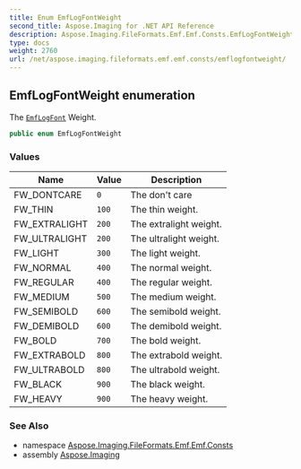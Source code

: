 ```yaml
---
title: Enum EmfLogFontWeight
second_title: Aspose.Imaging for .NET API Reference
description: Aspose.Imaging.FileFormats.Emf.Emf.Consts.EmfLogFontWeight enum. The EmfLogFont Weight
type: docs
weight: 2760
url: /net/aspose.imaging.fileformats.emf.emf.consts/emflogfontweight/
---
```

## EmfLogFontWeight enumeration

The [`EmfLogFont`](../../aspose.imaging.fileformats.emf.emf.objects/emflogfont/) Weight.

```csharp
public enum EmfLogFontWeight
```

### Values

| Name | Value | Description |
| --- | --- | --- |
| FW_DONTCARE | `0` | The don't care |
| FW_THIN | `100` | The thin weight. |
| FW_EXTRALIGHT | `200` | The extralight weight. |
| FW_ULTRALIGHT | `200` | The ultralight weight. |
| FW_LIGHT | `300` | The light weight. |
| FW_NORMAL | `400` | The normal weight. |
| FW_REGULAR | `400` | The regular weight. |
| FW_MEDIUM | `500` | The medium weight. |
| FW_SEMIBOLD | `600` | The semibold weight. |
| FW_DEMIBOLD | `600` | The demibold weight. |
| FW_BOLD | `700` | The bold weight. |
| FW_EXTRABOLD | `800` | The extrabold weight. |
| FW_ULTRABOLD | `800` | The ultrabold weight. |
| FW_BLACK | `900` | The black weight. |
| FW_HEAVY | `900` | The heavy weight. |

### See Also

* namespace [Aspose.Imaging.FileFormats.Emf.Emf.Consts](../../aspose.imaging.fileformats.emf.emf.consts/)
* assembly [Aspose.Imaging](../../)


